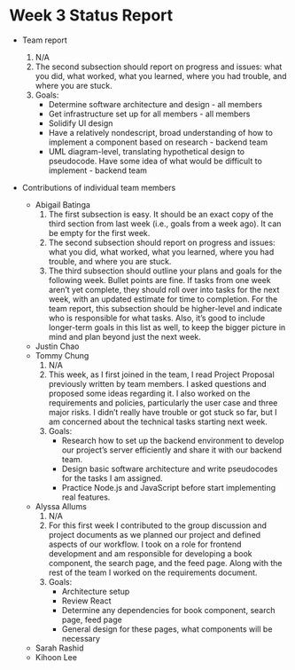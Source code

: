 # Week 3 Status Report

- Team report
  1. N/A
  2. The second subsection should report on progress and issues: what you did, what worked, what you learned, where you had trouble, 
  and where you are stuck.
  3. Goals:
        * Determine software architecture and design - all members
        * Get infrastructure set up for all members - all members
        * Solidify UI design
        * Have a relatively nondescript, broad understanding of how to implement a component based on research - backend team
        * UML diagram-level, translating hypothetical design to pseudocode. Have some idea of what would be difficult to implement - backend team

- Contributions of individual team members
  * Abigail Batinga
    1. The first subsection is easy. It should be an exact copy of the third section from last week (i.e., goals from a week ago). 
    It can be empty for the first week.
    2. The second subsection should report on progress and issues: what you did, what worked, what you learned, where you had trouble, 
    and where you are stuck.
    3. The third subsection should outline your plans and goals for the following week. Bullet points are fine. 
    If tasks from one week aren’t yet complete, they should roll over into tasks for the next week, with an updated estimate for time to completion. 
    For the team report, this subsection should be higher-level and indicate who is responsible for what tasks. 
    Also, it’s good to include longer-term goals in this list as well, to keep the bigger picture in mind and plan beyond just the next week.
  * Justin Chao
  * Tommy Chung
    1.  N/A
    2. This week,  as I first joined in the team, I read Project Proposal previously written by team members. I asked questions and proposed some ideas
    regarding it. I also worked on the requirements and policies, particularly the user case and three major risks. I didn’t really have trouble or got
    stuck so far, but I am concerned about the technical tasks starting next week.
    4.  Goals:
        - Research how to set up the backend environment to develop our project’s server efficiently and share it with our backend team. 
        - Design basic software architecture and write pseudocodes for the tasks I am assigned.
        - Practice Node.js and JavaScript before start implementing real features.
  * Alyssa Allums
    1. N/A
    2. For this first week I contributed to the group discussion and project documents as we planned our project and
    defined aspects of our workflow. I took on a role for frontend development and am responsible for developing a book
    component, the search page, and the feed page. Along with the rest of the team I worked on the requirements
    document.
    3. Goals:
       * Architecture setup  
       * Review React  
       * Determine any dependencies for book component, search page, feed page  
       * General design for these pages, what components will be necessary 
  * Sarah Rashid
  * Kihoon Lee
